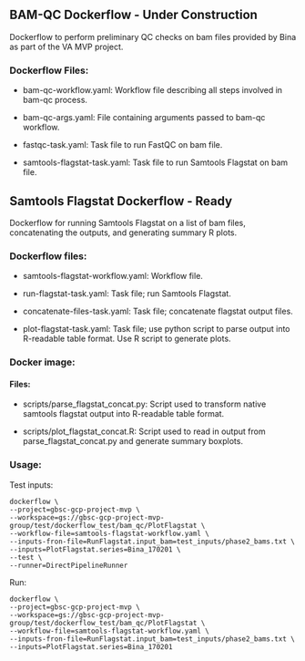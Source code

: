 ## BAM-QC Dockerflow - Under Construction

Dockerflow to perform preliminary QC checks on bam files provided by Bina as part of the VA MVP project.

### Dockerflow Files:

- bam-qc-workflow.yaml: Workflow file describing all steps involved in bam-qc process.

- bam-qc-args.yaml: File containing arguments passed to bam-qc workflow.

- fastqc-task.yaml: Task file to run FastQC on bam file.

- samtools-flagstat-task.yaml: Task file to run Samtools Flagstat on bam file. 

## Samtools Flagstat Dockerflow - Ready

Dockerflow for running Samtools Flagstat on a list of bam files, concatenating the outputs, and generating summary R plots.

### Dockerflow files:

- samtools-flagstat-workflow.yaml: Workflow file.

- run-flagstat-task.yaml: Task file; run Samtools Flagstat.

- concatenate-files-task.yaml: Task file; concatenate flagstat output files.

- plot-flagstat-task.yaml: Task file; use python script to parse output into R-readable table format. Use R script to generate plots.

### Docker image:
#### Files:
- scripts/parse_flagstat_concat.py: Script used to transform native samtools flagstat output into R-readable table format.

- scripts/plot_flagstat_concat.R: Script used to read in output from parse_flagstat_concat.py and generate summary boxplots.
####

### Usage:
Test inputs:
```
dockerflow \
--project=gbsc-gcp-project-mvp \
--workspace=gs://gbsc-gcp-project-mvp-group/test/dockerflow_test/bam_qc/PlotFlagstat \
--workflow-file=samtools-flagstat-workflow.yaml \
--inputs-fron-file=RunFlagstat.input_bam=test_inputs/phase2_bams.txt \
--inputs=PlotFlagstat.series=Bina_170201 \
--test \
--runner=DirectPipelineRunner
```

Run:
```
dockerflow \
--project=gbsc-gcp-project-mvp \
--workspace=gs://gbsc-gcp-project-mvp-group/test/dockerflow_test/bam_qc/PlotFlagstat \
--workflow-file=samtools-flagstat-workflow.yaml \
--inputs-fron-file=RunFlagstat.input_bam=test_inputs/phase2_bams.txt \
--inputs=PlotFlagstat.series=Bina_170201
```
